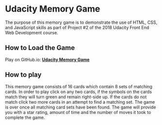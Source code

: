 # Udacity Memory Game

The purpose of this memory game is to demonstrate the use of HTML, CSS, and JavaScript skills as part of Project #2 of the 2018 Udacity Front End Web Development course.

## How to Load the Game
Play on GitHub.io: **[Udacity Memory Game](https://rosaliahernandez.github.io/Udacity-Memory-Game/)**

## How to play
This memory game consists of 16 cards which contain 8 sets of matching cards. In order to play click on any two cards, if the symbols on the cards match they will turn green and remain right-side up. If the cards do not match click two more cards in an attempt to find a matching set. The game is over once all matching card sets have been found. The game will provide you with a star rating, amount of time and the number of moves it took to complete the game.

